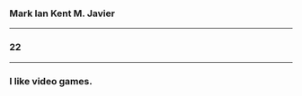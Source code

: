 ### Mark Ian Kent M. Javier

_________________________

### 22

_________________________

### I like video games.